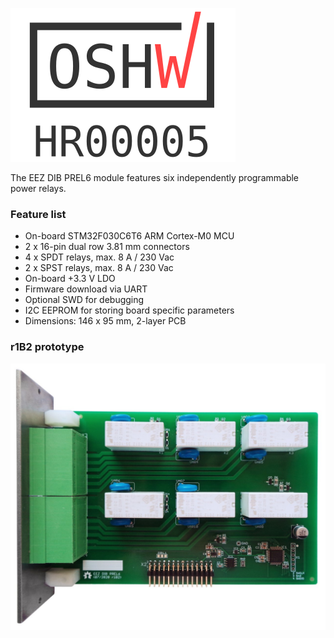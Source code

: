 [![OSHW-HR000005](Images/OSHW_UID_HR5.svg)](https://certification.oshwa.org/hr000005.html)

The EEZ DIB PREL6 module features six independently programmable power relays.

### Feature list

* On-board STM32F030C6T6 ARM Cortex-M0 MCU
* 2 x 16-pin dual row 3.81 mm connectors
* 4 x SPDT relays, max. 8 A / 230 Vac
* 2 x SPST relays, max. 8 A / 230 Vac
* On-board +3.3 V LDO
* Firmware download via UART
* Optional SWD for debugging
* I2C EEPROM for storing board specific parameters
* Dimensions: 146 x 95 mm, 2-layer PCB

### r1B2 prototype

![prototype](Images/PREL6_prototype_r1B2.JPG)
